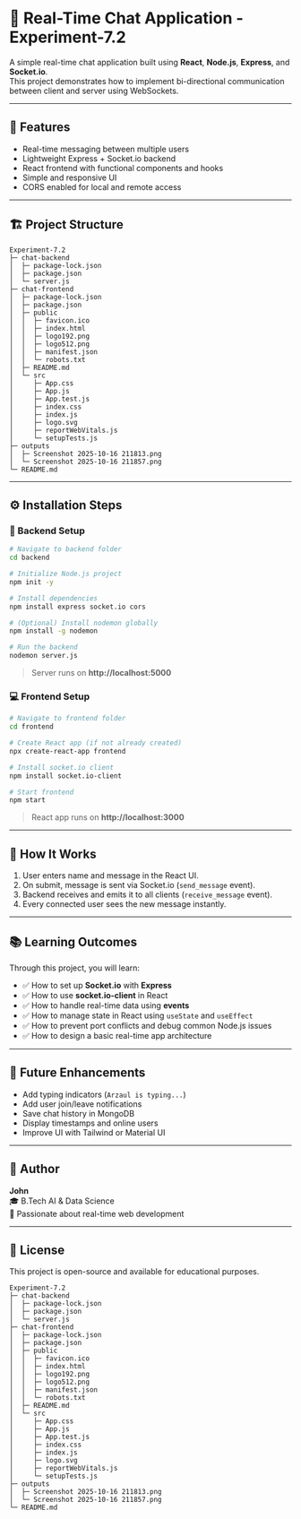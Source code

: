 # 💬 Real-Time Chat Application -Experiment-7.2

A simple real-time chat application built using **React**, **Node.js**, **Express**, and **Socket.io**.  
This project demonstrates how to implement bi-directional communication between client and server using WebSockets.

---

## 🚀 Features

- Real-time messaging between multiple users
- Lightweight Express + Socket.io backend
- React frontend with functional components and hooks
- Simple and responsive UI
- CORS enabled for local and remote access

---

## 🏗️ Project Structure

```
Experiment-7.2
├─ chat-backend
│  ├─ package-lock.json
│  ├─ package.json
│  └─ server.js
├─ chat-frontend
│  ├─ package-lock.json
│  ├─ package.json
│  ├─ public
│  │  ├─ favicon.ico
│  │  ├─ index.html
│  │  ├─ logo192.png
│  │  ├─ logo512.png
│  │  ├─ manifest.json
│  │  └─ robots.txt
│  ├─ README.md
│  └─ src
│     ├─ App.css
│     ├─ App.js
│     ├─ App.test.js
│     ├─ index.css
│     ├─ index.js
│     ├─ logo.svg
│     ├─ reportWebVitals.js
│     └─ setupTests.js
├─ outputs
│  ├─ Screenshot 2025-10-16 211813.png
│  └─ Screenshot 2025-10-16 211857.png
└─ README.md

```

---

## ⚙️ Installation Steps

### 🔧 Backend Setup

```bash
# Navigate to backend folder
cd backend

# Initialize Node.js project
npm init -y

# Install dependencies
npm install express socket.io cors

# (Optional) Install nodemon globally
npm install -g nodemon

# Run the backend
nodemon server.js
```
> Server runs on **http://localhost:5000**

### 💻 Frontend Setup

```bash
# Navigate to frontend folder
cd frontend

# Create React app (if not already created)
npx create-react-app frontend

# Install socket.io client
npm install socket.io-client

# Start frontend
npm start
```
> React app runs on **http://localhost:3000**

---

## 🧩 How It Works

1. User enters name and message in the React UI.  
2. On submit, message is sent via Socket.io (`send_message` event).  
3. Backend receives and emits it to all clients (`receive_message` event).  
4. Every connected user sees the new message instantly.

---

## 📚 Learning Outcomes

Through this project, you will learn:

- ✅ How to set up **Socket.io** with **Express**
- ✅ How to use **socket.io-client** in React
- ✅ How to handle real-time data using **events**
- ✅ How to manage state in React using `useState` and `useEffect`
- ✅ How to prevent port conflicts and debug common Node.js issues
- ✅ How to design a basic real-time app architecture

---

## 🧠 Future Enhancements

- Add typing indicators (`Arzaul is typing...`)
- Add user join/leave notifications
- Save chat history in MongoDB
- Display timestamps and online users
- Improve UI with Tailwind or Material UI

---

## 🪪 Author

**John**  
🎓 B.Tech AI & Data Science  
🧠 Passionate about real-time web development

---

## 🏁 License

This project is open-source and available for educational purposes.

```
Experiment-7.2
├─ chat-backend
│  ├─ package-lock.json
│  ├─ package.json
│  └─ server.js
├─ chat-frontend
│  ├─ package-lock.json
│  ├─ package.json
│  ├─ public
│  │  ├─ favicon.ico
│  │  ├─ index.html
│  │  ├─ logo192.png
│  │  ├─ logo512.png
│  │  ├─ manifest.json
│  │  └─ robots.txt
│  ├─ README.md
│  └─ src
│     ├─ App.css
│     ├─ App.js
│     ├─ App.test.js
│     ├─ index.css
│     ├─ index.js
│     ├─ logo.svg
│     ├─ reportWebVitals.js
│     └─ setupTests.js
├─ outputs
│  ├─ Screenshot 2025-10-16 211813.png
│  └─ Screenshot 2025-10-16 211857.png
└─ README.md

```